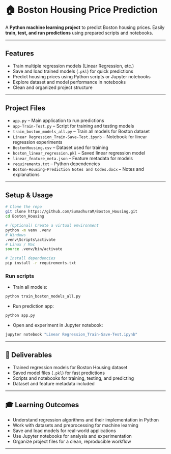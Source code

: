 # 🏠 Boston Housing Price Prediction

A **Python machine learning project** to predict Boston housing prices. Easily **train, test, and run predictions** using prepared scripts and notebooks.

---

##  Features

- Train multiple regression models (Linear Regression, etc.)  
- Save and load trained models (`.pkl`) for quick predictions  
- Predict housing prices using Python scripts or Jupyter notebooks  
- Explore dataset and model performance in notebooks  
- Clean and organized project structure  

---

##  Project Files

- `app.py` – Main application to run predictions  
- `app-Train-Test.py` – Script for training and testing models  
- `train_boston_models_all.py` – Train all models for Boston dataset  
- `Linear Regression_Train-Save-Test.ipynb` – Notebook for linear regression experiments  
- `BostonHousing.csv` – Dataset used for training  
- `boston_linear_regression.pkl` – Saved linear regression model  
- `linear_feature_meta.json` – Feature metadata for models  
- `requirements.txt` – Python dependencies  
- `Boston-Housing-Prediction Notes and Codes.docx` – Notes and explanations  

---

##  Setup & Usage

```bash
# Clone the repo
git clone https://github.com/SumadhuraM/Boston_Housing.git
cd Boston_Housing

# (Optional) Create a virtual environment
python -m venv .venv
# Windows
.venv\Scripts\activate
# Linux / Mac
source .venv/bin/activate

# Install dependencies
pip install -r requirements.txt
```

### Run scripts

* Train all models:

```bash
python train_boston_models_all.py
```

* Run prediction app:

```bash
python app.py
```

* Open and experiment in Jupyter notebook:

```bash
jupyter notebook "Linear Regression_Train-Save-Test.ipynb"
```

---

## 🎯 Deliverables

* Trained regression models for Boston Housing dataset
* Saved model files (`.pkl`) for fast predictions
* Scripts and notebooks for training, testing, and predicting
* Dataset and feature metadata included

---

## 🎓 Learning Outcomes

* Understand regression algorithms and their implementation in Python
* Work with datasets and preprocessing for machine learning
* Save and load models for real-world applications
* Use Jupyter notebooks for analysis and experimentation
* Organize project files for a clean, reproducible workflow

---
